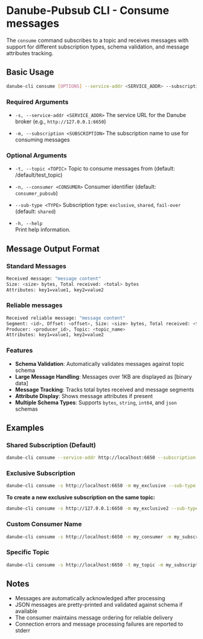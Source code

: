# Danube-Pubsub CLI - Consume messages

The `consume` command subscribes to a topic and receives messages with support for different subscription types, schema validation, and message attributes tracking.

## Basic Usage

```bash
danube-cli consume [OPTIONS] --service-addr <SERVICE_ADDR> --subscription <SUBSCRIPTION>
```

### Required Arguments

- `-s, --service-addr <SERVICE_ADDR>`
  The service URL for the Danube broker (e.g., `http://127.0.0.1:6650`)

- `-m, --subscription <SUBSCRIPTION>`
  The subscription name to use for consuming messages

### Optional Arguments

- `-t, --topic <TOPIC>`
  Topic to consume messages from (default: /default/test_topic)

- `-n, --consumer <CONSUMER>`
  Consumer identifier (default: `consumer_pubsub`)

- `--sub-type <TYPE>`
  Subscription type: `exclusive`, `shared`, `fail-over` (default: `shared`)

- `-h, --help`  
  Print help information.

## Message Output Format

### Standard Messages

```bash
Received message: "message content"
Size: <size> bytes, Total received: <total> bytes
Attributes: key1=value1, key2=value2
```

### Reliable messages

```bash
Received reliable message: "message content"
Segment: <id>, Offset: <offset>, Size: <size> bytes, Total received: <total> bytes
Producer: <producer_id>, Topic: <topic_name>
Attributes: key1=value1, key2=value2
```

### Features

- **Schema Validation**: Automatically validates messages against topic schema
- **Large Message Handling**: Messages over 1KB are displayed as [binary data]
- **Message Tracking**: Tracks total bytes received and message segments
- **Attribute Display**: Shows message attributes if present
- **Multiple Schema Types**: Supports `bytes`, `string`, `int64`, and `json` schemas

## Examples

### Shared Subscription (Default)

```bash
danube-cli consume --service-addr http://localhost:6650 --subscription my_shared_subscription
```

### Exclusive Subscription

```bash
danube-cli consume -s http://localhost:6650 -m my_exclusive --sub-type exclusive
```

**To create a new exclusive subscription on the same topic:**

```bash
danube-cli consume -s http://127.0.0.1:6650 -m my_exclusive2 --sub-type exclusive
```

### Custom Consumer Name

```bash
danube-cli consume -s http://localhost:6650 -n my_consumer -m my_subscription
```

### Specific Topic

```bash
danube-cli consume -s http://localhost:6650 -t my_topic -m my_subscription
```

## Notes

- Messages are automatically acknowledged after processing
- JSON messages are pretty-printed and validated against schema if available
- The consumer maintains message ordering for reliable delivery
- Connection errors and message processing failures are reported to stderr
